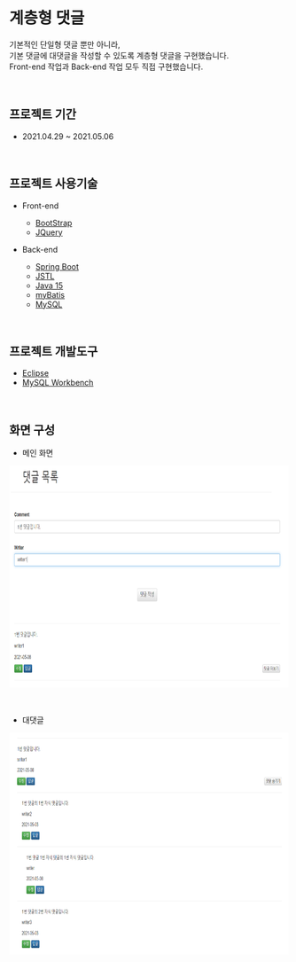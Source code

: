 # 계층형 댓글

기본적인 단일형 댓글 뿐만 아니라, <br>
기본 댓글에 대댓글을 작성할 수 있도록 계층형 댓글을 구현했습니다. <br>
Front-end 작업과 Back-end 작업 모두 직접 구현했습니다. <br>


<br>

## 프로젝트 기간
 - 2021.04.29 ~ 2021.05.06

<br>

## 프로젝트 사용기술

 - Front-end
    - [BootStrap](https://getbootstrap.com/)
    - [JQuery](https://jquery.com/)

 - Back-end
    - [Spring Boot](https://docs.spring.io/spring-boot/docs/current/reference/htmlsingle)
    - [JSTL](https://www.oracle.com/java/technologies/)
    - [Java 15](https://docs.oracle.com/javase/15/docs/api/)
    - [myBatis](https://github.com/mybatis/mybatis-3)
    - [MySQL](https://dev.mysql.com/doc/refman/8.0/en/)

 <br>

 ## 프로젝트 개발도구
 - [Eclipse](https://www.eclipse.org/)
 - [MySQL Workbench](https://dev.mysql.com/downloads/workbench/)

<br>

## 화면 구성

 - 메인 화면
<p align="center">
    <img src="/images/dynamicMain.PNG" width = "600" height = "400"/>
</p>

<br>

 - 대댓글
<p align="center">
    <img src="/images/comment.PNG" width = "600" height = "400"/>
</p>